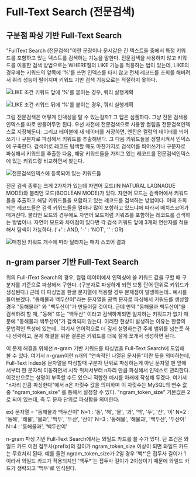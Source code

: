 # Full-Text Search (전문검색)

## 구분점 파싱 기반 Full-Text Search

"FullText Search (전문검색)"이란 문장이나 문서같은 긴 텍스트들 중에서 특정 키워드를 포함하고 있는 텍스트를 검색하는 기능을 말한다. 전문검색을 사용하지 않고 키워드를 이용한 검색 방법으로는 WHERE절의 LIKE 기능을 적용하는 법이 있는데, LIKE의 경우에는 키워드의 앞쪽에 '%'를 쓰면 인덱스를 타지 않고 전체 레코드를 조회를 해버려서 쿼리 성능이 떨어지며 키워드 기반 검색 기능으로는 적절하지 못하다.

![LIKE 조건 키워드 앞에 '%'를 붙이는 경우, 쿼리 실행계획](https://postfiles.pstatic.net/MjAyMjA3MDFfMTA5/MDAxNjU2Njg0NTExNDc5.4fKRX5V4tflnOHBY9m5bulPVRWmTz38ZxPZrANf5skcg.lmV_A0r96copg3x-uLdARiqCLEMo1tgPyxDCZ3s81m0g.PNG.blacksw1102/image.png?type=w773)



![LIKE 조건 키워드 뒤에 '%'를 붙이는 경우, 쿼리 실행계획](https://postfiles.pstatic.net/MjAyMjA3MDFfMTY0/MDAxNjU2Njg0NjAyODAw.8rfNHPmetpNqbXly81H7boOsa76MGsVKEXHi3nAZ4pQg.51WdH_mAFYbMHY9D9QmEMh_2krDhxgm8KGt24PadIwog.PNG.blacksw1102/image.png?type=w773)

그럼 전문검색은 어떻게 인덱싱을 탈 수 있는걸까? 그 답은 심플하다. 그냥 전문 검색용 인덱스를 따로 만들어두면 된다. 우선 사전에 전문검색으로 사용할 컬럼을 전문검색인덱스로 지정해둔다. 그리고 테이블에 새 데이터를 저장하면, 엔진은 컬럼의 데이터를 띄어쓰기나 구분자로 파싱해서 키워드를 추출해낸다. 그 다음 키워드들을 정렬시켜서 인덱스에 구축한다. 검색어로 레코드 탐색할 때도 마찬가지로 검색어를 띄어쓰기나 구분자로 파싱해서 키워드를 추출한 다음, 해당 키워드들을 가지고 있는 레코드를 전문검색인덱스에 있는 키워드랑 비교하면서 찾는다.

![전문검색인덱스에 등록되어 있는 키워드들](https://postfiles.pstatic.net/MjAyMjA3MDFfMjA5/MDAxNjU2Njg0MDczODg0.e8kG3Ue3V0TuGdEKztsd7TnVudodTFtx7APyzXQMiIkg.pWe9L3Vpjd1HTuwFN_VWh-d1PvpWP9uTgxrScEO6qBgg.PNG.blacksw1102/20220701_222204.png?type=w773)

전문 검색 종류는 크게 2가지가 있는데 자연어 모드(IN NATURAL LAGNAGUE MODE)와 불리언 모드(BOOLEAN MODE)가 있다. 자연어 모드는 검색어에서 키워드들을 추출하고 해당 키워드들을 포함하고 있는 레코드를 검색하는 방법이다. 이때 조회되는 레코드들은 검색 키워드들을 얼마나 많이 포함하고 있느냐에 따라서 매치스코어가 매겨진다. 불리언 모드의 경우에도 자연어 모드처럼 키워츠를 포함하는 레코드를 검색하는 방법이나. 자연어 모드와 차이점이 있다면 각 검색 키워드 앞에 3개의 연산자를 적용해서 탐색이 가능하다. ('+' : AND, '-' : 'NOT', '' : OR)

![매칭된 키워드 개수에 따라 달라지는 매치 스코어 결과](https://postfiles.pstatic.net/MjAyMjA3MDFfMjM0/MDAxNjU2Njg0MDYyNDM3.SM9mDdvQBctcern0VKJmmSpHgCJVKjuF9ZPHAfP3u1cg.6wvVmMdoIh0OHAgT3Wao0XlKMdZDjcY6i41LaeufBdog.PNG.blacksw1102/20220701_223819.png?type=w773)  



## n-gram parser 기반 Full-Text Search

위의 Full-lText Search의 경우, 컬럼 데이터에서 인덱싱에 쓸 키워드 값을 구할 때 구분자를 기준으로 파싱해서 구한다. (구분자로 파싱하게 되면 보통 단어 단위로 키워드가 생성된다.) 근데 이 파싱법을 한글 문자열에 적용할 경우 문제점이 발생하는데.. 예시를 들어보겠다. "동해물과 백두산이"라는 문자열을 공백 문자로 파싱해서 키워드를 생성할 경우 "동해물과" 와 "백두산이"가 만들어질 것이다. 근데 만약 "동해물과 백두산이"을 검색하려 할 때, "동해" 또는 "백두산" 이라고 검색하게되면 일치하는 키워드가 없기 때문에 "동해물과 백두산이"가 검색되지 않는다. 이러한 현상이 발생하는 이유는 한글의 문법적인 특성에 있는데.. 여기서 언어적으로 더 깊게 설명하는건 주제 범위를 넘는듯 하니 생략하고, 문제 해결을 위한 결론은 키워드를 더욱 잘게 쪼개서 생성하면 된다.

이 문제 해결을 위해선 n-gram 기반 키워드를 파싱법을 Full-Text Search에 도입해 볼 수 있다. 여기서 n-gram이란 n개의 "연속적인 나열된 문자들"이란 뜻을 의미하는데, Full-Text Index용 문자열을 파싱할때 구분자 단위로 파싱하는게 아닌 문자열 맨 앞에서부터 한 문자씩 이동하면서 시작 위치서부터 n자리 만큼 파싱해서 인덱스로 관리한다. 이것만으로는 설명이 부족할 수도 있으니 적합한 예시를 아래에 작성해 두겠다. 여기서 "n자리 만큼 파싱한다"에서 n은 자릿수 값을 의미하며 이 자릿수는 MySQL의 변수 값 중 "ngram_token_size" 를 통해서 설정할 수 있다. "ngram_token_size" 기본값은 2로 되어 있는데, 즉 두 문자 단위로 파싱함을 의미한다.

ex) 문자열 = "동해물과 백두산이"
N=1 : '동', '해', '물', '과', '백', '두', '산', '이'
N=2 : '동해', '해물', '물과', '백두', '두산', '산이'
N=3 : '동해물', '해물과', '백두산', '두산이'
N=4 : '동해물과', '백두산이'

n-gram 파싱 기반 Full-Text Search에서는 와일드 카드를 쓸 수가 있다. 단 조건은 와일드 카드 이전 접두사(prefix)의 길이가 ngram_token_size 이상이 되면 와일드 카드는 무효처리 된다. 예를 들면 ngram_token_size가 2일 경우 '백*'은 접두사 길이가 1이라서 와일드 카드가 적용되지만 '백두*'는 접두사 길이가 2이상이기 때문에 와일드 카드가 생략되고 '백두'로 인식된다. 